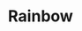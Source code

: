 --- 
title: "Rainbow"
publishdate: "2019-4-11T16:48:46+02:00"
src: "https://365manga.net/manga/rainbow"
image: "https://data.365manga.net/images/thumbnails/24179-rainbow.jpg"
description: "Six minors (16 or 17 years) answering to the nicknames of Joe, Mario, Suppon, Baremoto, Biceps and Cauliflower are put into a reformatory for offenses such as aggravated assault, swindle, flight, etc. Their stay in hell begins immediately. Accommodated by a doctor pedophile, they are placed under the monitoring of a despotic and brutal crew. Companions of cell of certain Sakuragi (called Anchan), the tension flares up between the band…"
---